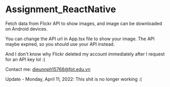 # Assignment_ReactNative
Fetch data from Flickr API to show images, and image can be downloaded on Android devices.

You can change the API url in App.tsx file to show your image. The API maybe expired, so you should use your API instead.

And I don't know why Flickr deleted my account immediately after I request for an API key lol :(

Contact me: dieunnph15766@fpt.edu.vn

Update - Monday, April 11, 2022: This shit is no longer working :(
